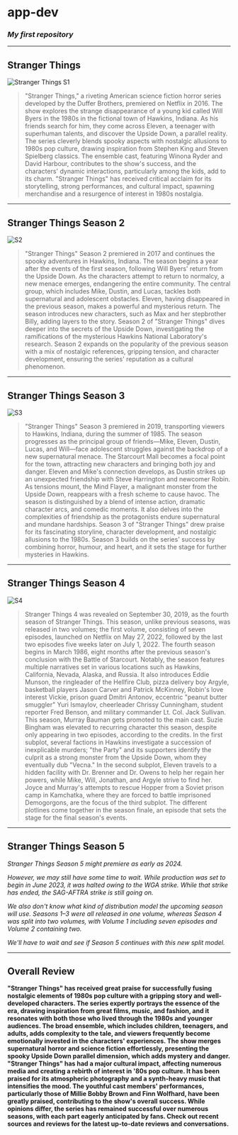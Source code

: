 # app-dev
### *My first repository*
---
## Stranger Things
![Stranger Things S1](https://github.com/moshiemanju/app-dev/assets/152054667/8d10eaa1-bfe6-4d75-9cc2-00105f2f9271)

> "Stranger Things," a riveting American science fiction horror series developed by the Duffer Brothers, premiered on Netflix in 2016. The show explores the strange disappearance of a young kid called Will Byers in the 1980s in the fictional town of Hawkins, Indiana. As his friends search for him, they come across Eleven, a teenager with superhuman talents, and discover the Upside Down, a parallel reality. The series cleverly blends spooky aspects with nostalgic allusions to 1980s pop culture, drawing inspiration from Stephen King and Steven Spielberg classics. The ensemble cast, featuring Winona Ryder and David Harbour, contributes to the show's success, and the characters' dynamic interactions, particularly among the kids, add to its charm. "Stranger Things" has received critical acclaim for its storytelling, strong performances, and cultural impact, spawning merchandise and a resurgence of interest in 1980s nostalgia.
---
## Stranger Things Season 2
![S2](https://github.com/moshiemanju/app-dev/assets/152054667/dd1933b0-cbb9-4c15-b168-b66e7a518c07)

> "Stranger Things" Season 2 premiered in 2017 and continues the spooky adventures in Hawkins, Indiana. The season begins a year after the events of the first season, following Will Byers' return from the Upside Down. As the characters attempt to return to normalcy, a new menace emerges, endangering the entire community. The central group, which includes Mike, Dustin, and Lucas, tackles both supernatural and adolescent obstacles. Eleven, having disappeared in the previous season, makes a powerful and mysterious return. The season introduces new characters, such as Max and her stepbrother Billy, adding layers to the story. Season 2 of "Stranger Things" dives deeper into the secrets of the Upside Down, investigating the ramifications of the mysterious Hawkins National Laboratory's research. Season 2 expands on the popularity of the previous season with a mix of nostalgic references, gripping tension, and character development, ensuring the series' reputation as a cultural phenomenon.
---
## Stranger Things Season 3
![S3](https://github.com/moshiemanju/app-dev/assets/152054667/583a4606-da2b-4fd5-8ef9-57e62458401c)

> "Stranger Things" Season 3 premiered in 2019, transporting viewers to Hawkins, Indiana, during the summer of 1985. The season progresses as the principal group of friends—Mike, Eleven, Dustin, Lucas, and Will—face adolescent struggles against the backdrop of a new supernatural menace. The Starcourt Mall becomes a focal point for the town, attracting new characters and bringing both joy and danger. Eleven and Mike's connection develops, as Dustin strikes up an unexpected friendship with Steve Harrington and newcomer Robin. As tensions mount, the Mind Flayer, a malignant monster from the Upside Down, reappears with a fresh scheme to cause havoc. The season is distinguished by a blend of intense action, dramatic character arcs, and comedic moments. It also delves into the complexities of friendship as the protagonists endure supernatural and mundane hardships. Season 3 of "Stranger Things" drew praise for its fascinating storyline, character development, and nostalgic allusions to the 1980s. Season 3 builds on the series' success by combining horror, humour, and heart, and it sets the stage for further mysteries in Hawkins.
---
## Stranger Things Season 4
![S4](https://github.com/moshiemanju/app-dev/assets/152054667/e886b09c-2bae-4685-b71c-84388f389f18)

> Stranger Things 4 was revealed on September 30, 2019, as the fourth season of Stranger Things. This season, unlike previous seasons, was released in two volumes; the first volume, consisting of seven episodes, launched on Netflix on May 27, 2022, followed by the last two episodes five weeks later on July 1, 2022. The fourth season begins in March 1986, eight months after the previous season's conclusion with the Battle of Starcourt. Notably, the season features multiple narratives set in various locations such as Hawkins, California, Nevada, Alaska, and Russia. It also introduces Eddie Munson, the ringleader of the Hellfire Club, pizza delivery boy Argyle, basketball players Jason Carver and Patrick McKinney, Robin's love interest Vickie, prison guard Dmitri Antonov, eccentric "peanut butter smuggler" Yuri Ismaylov, cheerleader Chrissy Cunningham, student reporter Fred Benson, and military commander Lt. Col. Jack Sullivan. This season, Murray Bauman gets promoted to the main cast. Suzie Bingham was elevated to recurring character this season, despite only appearing in two episodes, according to the credits. In the first subplot, several factions in Hawkins investigate a succession of inexplicable murders; "the Party" and its supporters identify the culprit as a strong monster from the Upside Down, whom they eventually dub "Vecna." In the second subplot, Eleven travels to a hidden facility with Dr. Brenner and Dr. Owens to help her regain her powers, while Mike, Will, Jonathan, and Argyle strive to find her. Joyce and Murray's attempts to rescue Hopper from a Soviet prison camp in Kamchatka, where they are forced to battle imprisoned Demogorgons, are the focus of the third subplot. The different plotlines come together in the season finale, an episode that sets the stage for the final season's events.
---
## Stranger Things Season 5
*Stranger Things Season 5 might premiere as early as 2024.*

*However, we may still have some time to wait. While production was set to begin in June 2023, it was halted owing to the WGA strike. While that strike has ended, the SAG-AFTRA strike is still going on.*

*We also don't know what kind of distribution model the upcoming season will use. Seasons 1–3 were all released in one volume, whereas Season 4 was split into two volumes, with Volume 1 including seven episodes and Volume 2 containing two.*

*We'll have to wait and see if Season 5 continues with this new split model.*

---
## Overall Review
**"Stranger Things" has received great praise for successfully fusing nostalgic elements of 1980s pop culture with a gripping story and well-developed characters. The series expertly portrays the essence of the era, drawing inspiration from great films, music, and fashion, and it resonates with both those who lived through the 1980s and younger audiences. The broad ensemble, which includes children, teenagers, and adults, adds complexity to the tale, and viewers frequently become emotionally invested in the characters' experiences. The show merges supernatural horror and science fiction effortlessly, presenting the spooky Upside Down parallel dimension, which adds mystery and danger. "Stranger Things" has had a major cultural impact, affecting numerous media and creating a rebirth of interest in '80s pop culture. It has been praised for its atmospheric photography and a synth-heavy music that intensifies the mood. The youthful cast members' performances, particularly those of Millie Bobby Brown and Finn Wolfhard, have been greatly praised, contributing to the show's overall success. While opinions differ, the series has remained successful over numerous seasons, with each part eagerly anticipated by fans. Check out recent sources and reviews for the latest up-to-date reviews and conversations.**

